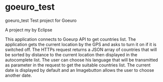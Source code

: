 goeuro_test
===========
goeuro_test
Test project for Goeuro

A project my by Eclipse

This application connects to Goeurp API to get countries list.
The application gets the current location by the GPS and asks to turn it on if it is switched off. 
The HTTPs request returns a JSON array of countries that will be sorted by distance to the current location then displayed in the autocomplete list. The user can choose his language that will be transmitted as parameter in the request to get the suitable countries list. 
The current date is displayed by default and an Imagebutton allows the user to choose another date.

